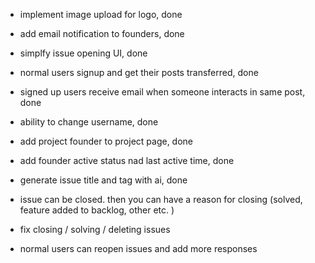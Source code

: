 
- implement image upload for logo, done 

- add email notification to founders, done 
- simplfy issue opening UI, done 
- normal users signup and get their posts transferred, done 
- signed up users receive email when someone interacts in same post, done  
- ability to change username, done 
- add project founder to project page, done 
- add founder active status nad last active time, done 

- generate issue title and tag with ai, done

- issue can be closed. then you can have a reason for closing (solved, feature added to backlog, other etc. )
- fix closing / solving / deleting issues 
- normal users can reopen issues and add more responses 